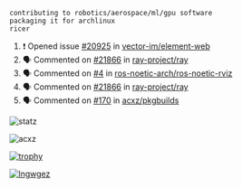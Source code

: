 ```
contributing to robotics/aerospace/ml/gpu software
packaging it for archlinux
ricer
```

<!--START_SECTION:activity-->
1. ❗️ Opened issue [#20925](https://github.com/vector-im/element-web/issues/20925) in [vector-im/element-web](https://github.com/vector-im/element-web)
2. 🗣 Commented on [#21866](https://github.com/ray-project/ray/issues/21866) in [ray-project/ray](https://github.com/ray-project/ray)
3. 🗣 Commented on [#4](https://github.com/ros-noetic-arch/ros-noetic-rviz/issues/4) in [ros-noetic-arch/ros-noetic-rviz](https://github.com/ros-noetic-arch/ros-noetic-rviz)
4. 🗣 Commented on [#21866](https://github.com/ray-project/ray/issues/21866) in [ray-project/ray](https://github.com/ray-project/ray)
5. 🗣 Commented on [#170](https://github.com/acxz/pkgbuilds/issues/170) in [acxz/pkgbuilds](https://github.com/acxz/pkgbuilds)
<!--END_SECTION:activity-->


![statz](https://github-readme-stats.vercel.app/api?username=acxz&include_all_commits=true&show_icons=true)

<p><img align="center" src="https://github-readme-streak-stats.herokuapp.com/?user=acxz&" alt="acxz" /></p>

[![trophy](https://github-profile-trophy.vercel.app/?username=acxz)](https://github.com/ryo-ma/github-profile-trophy)

[![lngwgez](https://github-readme-stats.vercel.app/api/top-langs/?username=acxz&layout=compact)](https://github.com/acxz/github-readme-stats)
